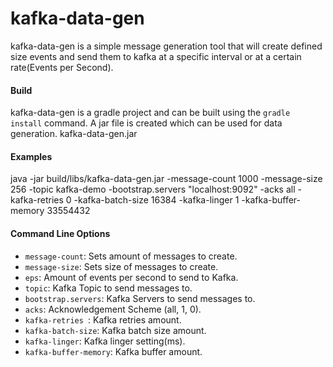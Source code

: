 # kafka-data-gen
kafka-data-gen is a simple message generation tool that will create defined size events and send them to
kafka at a specific interval or at a certain rate(Events per Second).

#### Build
kafka-data-gen is a gradle project and can be built using the `gradle install` command.
A jar file is created which can be used for data generation. kafka-data-gen.jar

#### Examples
java -jar build/libs/kafka-data-gen.jar -message-count 1000 -message-size 256 -topic kafka-demo 
-bootstrap.servers "localhost:9092" -acks all -kafka-retries 0 -kafka-batch-size 16384 -kafka-linger 1 -kafka-buffer-memory 33554432

#### Command Line Options

* `message-count`: Sets amount of messages to create.
* `message-size`: Sets size of messages to create.
* `eps`: Amount of events per second to send to Kafka.
* `topic`: Kafka Topic to send messages to.
* `bootstrap.servers`: Kafka Servers to send messages to.
* `acks`: Acknowledgement Scheme (all, 1, 0).
* `kafka-retries `: Kafka retries amount.
* `kafka-batch-size`: Kafka batch size amount.
* `kafka-linger`: Kafka linger setting(ms).
* `kafka-buffer-memory`: Kafka buffer amount.